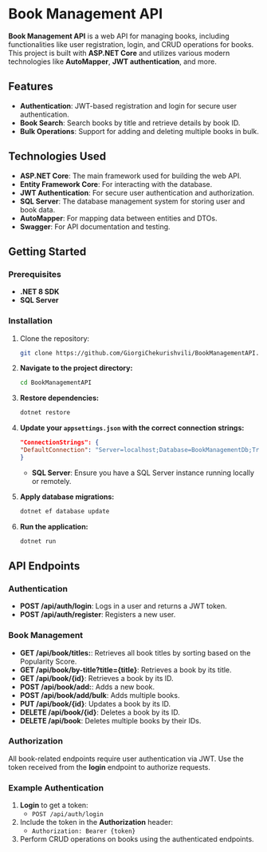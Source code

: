# Book Management API

**Book Management API** is a web API for managing books, including functionalities like user registration, login, and CRUD operations for books. This project is built with **ASP.NET Core** and utilizes various modern technologies like **AutoMapper**, **JWT authentication**, and more.

## Features


- **Authentication**: JWT-based registration and login for secure user authentication.
- **Book Search**: Search books by title and retrieve details by book ID.
- **Bulk Operations**: Support for adding and deleting multiple books in bulk.

## Technologies Used

- **ASP.NET Core**: The main framework used for building the web API.
- **Entity Framework Core**: For interacting with the database.
- **JWT Authentication**: For secure user authentication and authorization.
- **SQL Server**: The database management system for storing user and book data.
- **AutoMapper**: For mapping data between entities and DTOs.
- **Swagger**: For API documentation and testing.

## Getting Started

### Prerequisites

- **.NET 8 SDK**
- **SQL Server**

### Installation

1. Clone the repository:

   ```bash
   git clone https://github.com/GiorgiChekurishvili/BookManagementAPI.git

2. **Navigate to the project directory:**

    ```bash
   cd BookManagementAPI
    ```

3. **Restore dependencies:**

    ```bash
    dotnet restore
    ```

4. **Update your `appsettings.json` with the correct connection strings:**

    ```json
   "ConnectionStrings": {
    "DefaultConnection": "Server=localhost;Database=BookManagementDb;Trusted_Connection=True;"
    }
    ```

    - **SQL Server**: Ensure you have a SQL Server instance running locally or remotely.

5. **Apply database migrations:**

    ```bash
    dotnet ef database update
    ```

6. **Run the application:**

    ```bash
    dotnet run
    ```

## API Endpoints

### Authentication

- **POST  /api/auth/login**: Logs in a user and returns a JWT token.
- **POST /api/auth/register**: Registers a new user.

### Book Management

- **GET /api/book/titles:**: Retrieves all book titles by sorting based on the Popularity Score.
- **GET /api/book/by-title?title={title}**: Retrieves a book by its title.
- **GET /api/book/{id}**: Retrieves a book by its ID.
- **POST /api/book/add:**: Adds a new book.
- **POST /api/book/add/bulk**:  Adds multiple books.
- **PUT /api/book/{id}**: Updates a book by its ID.
- **DELETE /api/book/{id}**: Deletes a book by its ID.
- **DELETE /api/book**:  Deletes multiple books by their IDs.

### Authorization

All book-related endpoints require user authentication via JWT. Use the token received from the **login** endpoint to authorize requests.

### Example Authentication

1. **Login** to get a token:
   - `POST /api/auth/login`
2. Include the token in the **Authorization** header:
   - `Authorization: Bearer {token}`
3. Perform CRUD operations on books using the authenticated endpoints.
